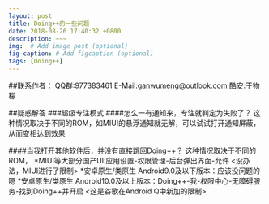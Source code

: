 ```yaml
---
layout: post
title: Doing++的一些问题
date: 2018-08-26 17:40:32 +0800
description: ~~~
img:  # Add image post (optional)
fig-caption: # Add figcaption (optional)
tags: [Doing++]
---
```


##联系作者：
QQ群:977383461
E-Mail:ganwumeng@outlook.com
酷安:干物檬

##疑惑解答
###超级专注模式
####怎么一有通知来，专注就判定为失败了？
这种情况取决于不同的ROM，如MIUI的悬浮通知就无解，可以试试打开通知屏蔽，从而变相达到效果

####当我打开其他软件后，并没有直接跳回Doing++？
这种情况取决于不同的ROM，
*MIUI等大部分国产UI:应用设置-权限管理-后台弹出界面-允许 <没办法，MIUI进行了限制>
*安卓原生/类原生 Android9.0及以下版本：应该没问题的嗯
*安卓原生/类原生 Android10.0及以上版本：Doing++-我-权限中心-无障碍服务-找到Doing++并开启 <这是谷歌在Android Q中新加的限制>
